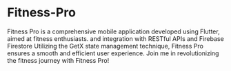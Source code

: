 # Fitness-Pro
Fitness Pro is a comprehensive mobile application developed using Flutter, aimed at fitness enthusiasts. and integration with RESTful APIs and Firebase Firestore Utilizing the GetX state management technique, Fitness Pro ensures a smooth and efficient user experience. Join me in revolutionizing the fitness journey with Fitness Pro!
